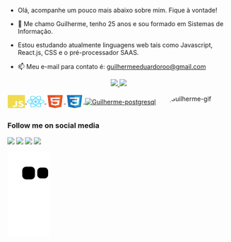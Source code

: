 - Olá, acompanhe um pouco mais abaixo sobre mim. Fique à vontade!
      
- 🌱 Me chamo Guilherme, tenho 25 anos e sou formado em Sistemas de Informação.
- Estou estudando atualmente linguagens web tais como Javascript, React.js, CSS e o pré-processador SAAS.
      
- 📫 Meu e-mail para contato é: guilhermeeduardoroo@gmail.com
      
<div align="center">
  <a href="https://github.com/GuilhermeEduardo23">
  <img height="180em" src="https://github-readme-stats.vercel.app/api?username=GuilhermeEduardo23&show_icons=true&theme=dark&include_all_commits=true&count_private=true"/>
  <img height="180em" src="https://github-readme-stats.vercel.app/api/top-langs/?username=GuilhermeEduardo23&layout=compact&langs_count=7&theme=dark"/>
</div>

<div style="display: inline_block"><br>
  <img align="center" alt="Guilherme-Js" height="30" width="40" src="https://raw.githubusercontent.com/devicons/devicon/master/icons/javascript/javascript-plain.svg">
  <img align="center" alt="Guilherme-React" height="30" width="40" src="https://raw.githubusercontent.com/devicons/devicon/master/icons/react/react-original.svg">
  <img align="center" alt="Guilherme-HTML" height="30" width="40" src="https://raw.githubusercontent.com/devicons/devicon/master/icons/html5/html5-original.svg">
  <img align="center" alt="Guilherme-CSS" height="30" width="40" src="https://raw.githubusercontent.com/devicons/devicon/master/icons/css3/css3-original.svg">
  <img align="center" alt="Guilherme-postgresql" height="30" width="40" src="https://cdn.jsdelivr.net/gh/devicons/devicon/icons/postgresql/postgresql-original.svg">
  <a href="https://picasion.com/"><img src="https://i.picasion.com/pic92/5637cde29a4292e709b61c9b5aaed7ab.gif" align="right" alt="Guilherme-gif" height="150" width="150" style="border-radius:50px;"/></a><br />
</div>

##

### Follow me on social media
<div> 
  <a href="https://instagram.com/guilher.m3" target="_blank"><img src="https://img.shields.io/badge/-Instagram-%23E4405F?style=for-the-badge&logo=instagram&logoColor=white" target="_blank"></a> 
  <a href = "mailto:guilhermeeduardoroo@gmail.com"><img src="https://img.shields.io/badge/-Gmail-%23333?style=for-the-badge&logo=gmail&logoColor=white" target="_blank"></a>
  <a href = "mailto:guilhermeeduardo-17@outlook.com"><img src="https://img.shields.io/badge/Microsoft_Outlook-0078D4?style=for-the-badge&logo=microsoft-outlook&logoColor=white"></a>
  <a href="https://www.linkedin.com/in/guilherme-eduardo-7059bb178/" target="_blank"><img src="https://img.shields.io/badge/-LinkedIn-%230077B5?style=for-the-badge&logo=linkedin&logoColor=white" target="_blank"></a> 
</div>

![Snake animation](https://github.com/GuilhermeEduardo23/GuilhermeEduardo23/blob/output/github-contribution-grid-snake.svg)
